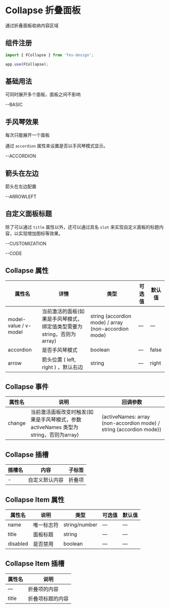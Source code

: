 # Collapse 折叠面板

通过折叠面板收纳内容区域

## 组件注册

```js
import { FCollapse } from 'fes-design';

app.use(FCollapse);
```

## 基础用法

可同时展开多个面板，面板之间不影响

--BASIC

## 手风琴效果

每次只能展开一个面板

通过 `accordion` 属性来设置是否以手风琴模式显示。

--ACCORDION

## 箭头在左边

箭头在左边配置

--ARROWLEFT

## 自定义面板标题

除了可以通过 `title` 属性以外，还可以通过具名 `slot` 来实现自定义面板的标题内容，以实现增加图标等效果。

--CUSTOMIZATION

--CODE 

## Collapse 属性

| 属性名                 | 详情                                                                | 类型                                                 | 可选值 | 默认值 |
| --------------------- | ----------------------------------                                 | ---------------------------------------------------- | ------ | ------ |
| model-value / v-model | 当前激活的面板(如果是手风琴模式，绑定值类型需要为string，否则为array)       | string (accordion mode) / array (non-accordion mode) | —  | —      |
| accordion             | 是否手风琴模式                                                       | boolean                                              | — | false  |
| arrow                 | 箭头位置 ( left, right ) ，默认右边                                   | string                                              | — | right  |

## Collapse 事件

| 属性名  | 说明                                                                        | 回调参数                                                            |
| ------ | ---------------------------------------------------------------------------| ------------------------------------------------------------------- |
| change | 当前激活面板改变时触发(如果是手风琴模式，参数 activeNames 类型为string，否则为array) | (activeNames: array (non-accordion mode) / string (accordion mode)) |

## Collapse 插槽

| 插槽名  | 内容                      | 子标签        |
| ------ | ------------------------- | ------------- |
| -      | 自定义默认内容               | 折叠项       |

## Collapse Item 属性

| 属性名    | 说明          | 类型          | 可选值 | 默认值 |
| -------- | ------------ | ------------- | ------ | ------ |
| name     | 唯一标志符     | string/number | —      | —      |
| title    | 面板标题       | string        | —      | —      |
| disabled | 是否禁用       | boolean       | —      | —      |

## Collapse Item 插槽

| 属性名  | 说明              |
| ------ | ---------------- |
| —      | 折叠项的内容        |
| title  | 折叠项标题的内容     |
